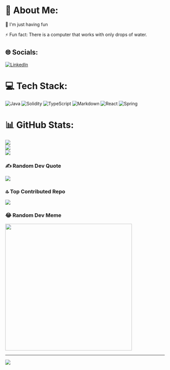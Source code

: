 <!-- Proudly created with GPRM ( https://gprm.itsvg.in ) -->
# 💫 About Me:
🔭 I'm just having fun

⚡ Fun fact: There is a computer that works with only drops of water.

## 🌐 Socials:
[![LinkedIn](https://img.shields.io/badge/LinkedIn-%230077B5.svg?logo=linkedin&logoColor=white)](https://linkedin.com/in/miguel-rodriguez-gonzalez16-mrg16) 

# 💻 Tech Stack:
![Java](https://img.shields.io/badge/java-%23ED8B00.svg?style=for-the-badge&logo=java&logoColor=white) ![Solidity](https://img.shields.io/badge/Solidity-%23363636.svg?style=for-the-badge&logo=solidity&logoColor=white) ![TypeScript](https://img.shields.io/badge/typescript-%23007ACC.svg?style=for-the-badge&logo=typescript&logoColor=white) ![Markdown](https://img.shields.io/badge/markdown-%23000000.svg?style=for-the-badge&logo=markdown&logoColor=white) ![React](https://img.shields.io/badge/react-%2320232a.svg?style=for-the-badge&logo=react&logoColor=%2361DAFB) ![Spring](https://img.shields.io/badge/spring-%236DB33F.svg?style=for-the-badge&logo=spring&logoColor=white)
# 📊 GitHub Stats:
![](https://github-readme-stats.vercel.app/api?username=miguelrguez16&theme=synthwave&hide_border=true&include_all_commits=false&count_private=false)<br/>
![](https://github-readme-streak-stats.herokuapp.com/?user=miguelrguez16&theme=synthwave&hide_border=true)<br/>
![](https://github-readme-stats.vercel.app/api/top-langs/?username=miguelrguez16&theme=synthwave&hide_border=true&include_all_commits=false&count_private=false&layout=compact)

### ✍️ Random Dev Quote
![](https://quotes-github-readme.vercel.app/api?type=horizontal&theme=radical)

### 🔝 Top Contributed Repo
![](https://github-contributor-stats.vercel.app/api?username=miguelrguez16&limit=5&theme=dark&combine_all_yearly_contributions=true)

### 😂 Random Dev Meme
<img src='https://randommeme-five.vercel.app/' style="height: 400px;"/>

---
[![](https://visitcount.itsvg.in/api?id=miguelrguez16&icon=1&color=8)](https://visitcount.itsvg.in)

<!-- Proudly created with GPRM ( https://gprm.itsvg.in ) -->
